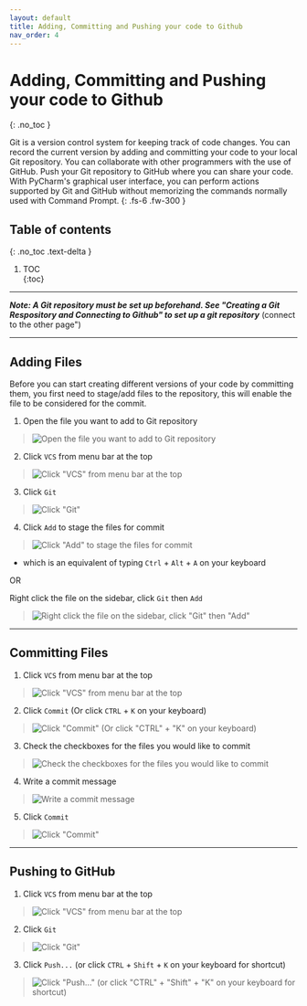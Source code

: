 ```yaml
---
layout: default
title: Adding, Committing and Pushing your code to Github
nav_order: 4
---
```


# Adding, Committing and Pushing your code to Github
{: .no_toc }	


Git is a version control system for keeping track of code changes. You can record the current version by adding and committing your code to your local Git repository. You can collaborate with other programmers with the use of GitHub. Push your Git repository to GitHub where you can share your code.
With PyCharm's graphical user interface, you can perform actions supported by Git and GitHub without memorizing the commands normally used with Command Prompt.
{: .fs-6 .fw-300 }	
## Table of contents	
{: .no_toc .text-delta }	
1. TOC	
{:toc}	

***

___Note: A Git repository must be set up beforehand. See "Creating a Git Respository and Connecting to Github" to set up a git repository___ (connect to the other page")

***

## Adding Files
Before you can start creating different versions of your code by committing them, you first need to stage/add files to the repository, this will enable the file to be considered for the commit.

1. Open the file you want to add to Git repository
> ![Open the file you want to add to Git repository](../assets/images/task3-1-1.png)

2. Click ```VCS``` from menu bar at the top
> ![Click "VCS" from menu bar at the top](../assets/images/task3-1-2.png)

3. Click ```Git```
> ![Click "Git"](../assets/images/task3-1-3.png)

4. Click ```Add``` to stage the files for commit
> ![Click "Add" to stage the files for commit](../assets/images/task3-1-4.png)

- which is an equivalent of typing ```Ctrl``` + ```Alt``` + ```A``` on your keyboard

OR

Right click the file on the sidebar, click ```Git``` then ```Add```
> ![Right click the file on the sidebar, click "Git" then "Add"](../assets/images/task3-1-5.png)

***

## Committing Files

1. Click ```VCS``` from menu bar at the top
> ![Click "VCS" from menu bar at the top](../assets/images/task3-2-1.png)

2. Click ```Commit``` (Or click ```CTRL``` + ```K``` on your keyboard)
> ![Click "Commit" (Or click "CTRL" + "K" on your keyboard)](../assets/images/task3-2-2.png)

3. Check the checkboxes for the files you would like to commit
> ![Check the checkboxes for the files you would like to commit](../assets/images/task3-2-3.png)

4. Write a commit message
> ![Write a commit message](../assets/images/task3-2-4.png)

5. Click ```Commit```
> ![Click "Commit"](../assets/images/task3-2-5.png)

***

## Pushing to GitHub

1. Click ```VCS``` from menu bar at the top
> ![Click "VCS" from menu bar at the top](../assets/images/task3-3-1.png)

2. Click ```Git```
> ![Click "Git"](../assets/images/task3-3-2.png)

3. Click ```Push...``` (or click ```CTRL``` + ```Shift``` + ```K``` on your keyboard for shortcut)
> ![Click "Push..." (or click "CTRL" + "Shift" + "K" on your keyboard for shortcut)](../assets/images/task3-3-3.png)
